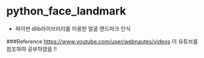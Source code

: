 # python_face_landmark
- 파이썬 dlib라이브러리를 이용한 얼굴 랜드마크 인식

###Reference
https://www.youtube.com/user/webnautes/videos
이 유튜브를 참조하여 공부하였음 !! 
